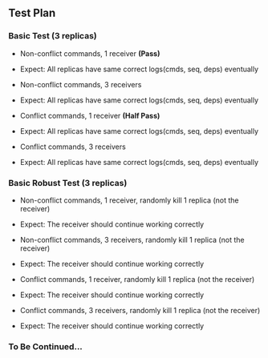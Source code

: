 ## Test Plan
### Basic Test (3 replicas)

* Non-conflict commands, 1 receiver **(Pass)**
 * Expect: All replicas have same correct logs(cmds, seq, deps) eventually

* Non-conflict commands, 3 receivers

 * Expect: All replicas have same correct logs(cmds, seq, deps) eventually

* Conflict commands, 1 receiver **(Half Pass)**

 * Expect: All replicas have same correct logs(cmds, seq, deps) eventually

* Conflict commands, 3 receivers

 * Expect: All replicas have same correct logs(cmds, seq, deps) eventually

### Basic Robust Test (3 replicas)

* Non-conflict commands, 1 receiver, randomly kill 1 replica (not the receiver)

 * Expect: The receiver should continue working correctly

* Non-conflict commands, 3 receivers, randomly kill 1 replica (not the receiver)

 * Expect: The receiver should continue working correctly

* Conflict commands, 1 receiver, randomly kill 1 replica (not the receiver)

 * Expect: The receiver should continue working correctly

* Conflict commands, 3 receivers, randomly kill 1 replica (not the receiver)

 * Expect: The receiver should continue working correctly

### To Be Continued...
 